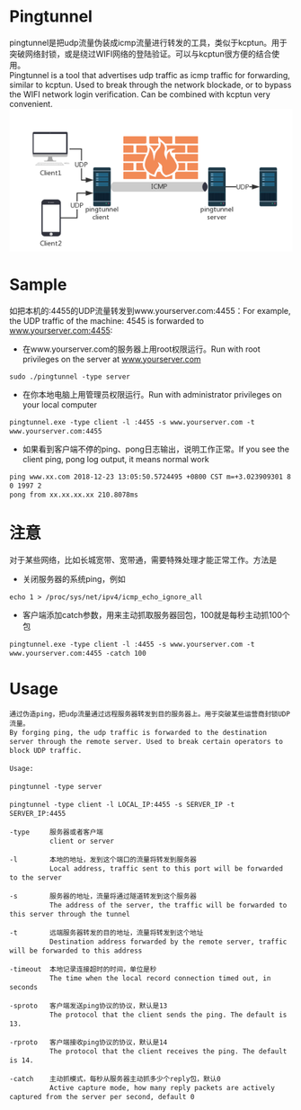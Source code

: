# Pingtunnel
pingtunnel是把udp流量伪装成icmp流量进行转发的工具，类似于kcptun。用于突破网络封锁，或是绕过WIFI网络的登陆验证。可以与kcptun很方便的结合使用。
<br />Pingtunnel is a tool that advertises udp traffic as icmp traffic for forwarding, similar to kcptun. Used to break through the network blockade, or to bypass the WIFI network login verification. Can be combined with kcptun very convenient.
![image](network.png)
# Sample
如把本机的:4455的UDP流量转发到www.yourserver.com:4455：For example, the UDP traffic of the machine: 4545 is forwarded to www.yourserver.com:4455:
* 在www.yourserver.com的服务器上用root权限运行。Run with root privileges on the server at www.yourserver.com
```
sudo ./pingtunnel -type server
```
* 在你本地电脑上用管理员权限运行。Run with administrator privileges on your local computer
```
pingtunnel.exe -type client -l :4455 -s www.yourserver.com -t www.yourserver.com:4455
```
* 如果看到客户端不停的ping、pong日志输出，说明工作正常。If you see the client ping, pong log output, it means normal work
```
ping www.xx.com 2018-12-23 13:05:50.5724495 +0800 CST m=+3.023909301 8 0 1997 2
pong from xx.xx.xx.xx 210.8078ms
```

# 注意
对于某些网络，比如长城宽带、宽带通，需要特殊处理才能正常工作。方法是
* 关闭服务器的系统ping，例如
```
echo 1 > /proc/sys/net/ipv4/icmp_echo_ignore_all 
```
* 客户端添加catch参数，用来主动抓取服务器回包，100就是每秒主动抓100个包
```
pingtunnel.exe -type client -l :4455 -s www.yourserver.com -t www.yourserver.com:4455 -catch 100
```

# Usage


    通过伪造ping，把udp流量通过远程服务器转发到目的服务器上。用于突破某些运营商封锁UDP流量。
    By forging ping, the udp traffic is forwarded to the destination server through the remote server. Used to break certain operators to block UDP traffic.

    Usage:

    pingtunnel -type server

    pingtunnel -type client -l LOCAL_IP:4455 -s SERVER_IP -t SERVER_IP:4455

    -type     服务器或者客户端
              client or server

    -l        本地的地址，发到这个端口的流量将转发到服务器
              Local address, traffic sent to this port will be forwarded to the server

    -s        服务器的地址，流量将通过隧道转发到这个服务器
              The address of the server, the traffic will be forwarded to this server through the tunnel

    -t        远端服务器转发的目的地址，流量将转发到这个地址
              Destination address forwarded by the remote server, traffic will be forwarded to this address

    -timeout  本地记录连接超时的时间，单位是秒
              The time when the local record connection timed out, in seconds

    -sproto   客户端发送ping协议的协议，默认是13
              The protocol that the client sends the ping. The default is 13.

    -rproto   客户端接收ping协议的协议，默认是14
              The protocol that the client receives the ping. The default is 14.

    -catch    主动抓模式，每秒从服务器主动抓多少个reply包，默认0
              Active capture mode, how many reply packets are actively captured from the server per second, default 0
